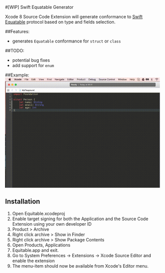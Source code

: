 #[WIP] Swift Equatable Generator

Xcode 8 Source Code Extension will generate conformance to [Swift Equatable](https://developer.apple.com/reference/swift/equatable) protocol based on type and fields selection. 

##Features:
- generates `Equatable` conformance for `struct` or `class`

##TODO:
- potential bug fixes
- add support for `enum`

##Example:
![Demo](Resources/Equatable.gif)

## Installation
1. Open Equitable.xcodeproj
2. Enable target signing for both the Application and the Source Code Extension using your own developer ID
3. Product > Archive
4. Right click archive > Show in Finder
5. Right click archive > Show Package Contents
6. Open Products, Applications
8. Equitable.app and exit.
9. Go to System Preferences -> Extensions -> Xcode Source Editor and enable the extension
10. The menu-item should now be available from Xcode's Editor menu.